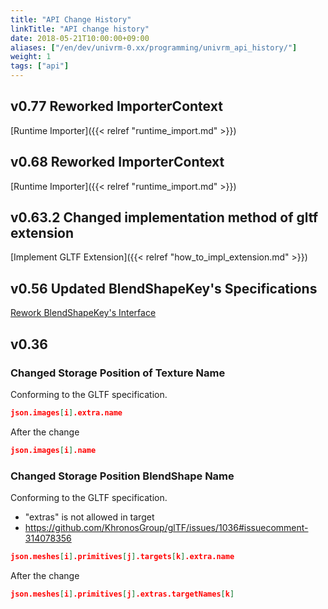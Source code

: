 ```yaml
---
title: "API Change History"
linkTitle: "API change history"
date: 2018-05-21T10:00:00+09:00
aliases: ["/en/dev/univrm-0.xx/programming/univrm_api_history/"]
weight: 1
tags: ["api"]
---
```


## v0.77 Reworked ImporterContext

[Runtime Importer]({{< relref "runtime_import.md" >}})

## v0.68 Reworked ImporterContext

[Runtime Importer]({{< relref "runtime_import.md" >}})

## v0.63.2 Changed implementation method of gltf extension

[Implement GLTF Extension]({{< relref "how_to_impl_extension.md" >}})

## v0.56 Updated BlendShapeKey's Specifications

[Rework BlendShapeKey's Interface](https://github.com/vrm-c/UniVRM/wiki/ReleaseNote-v0.56.0%28en%29#reworks-blendshapekeys-interface)

## v0.36

### Changed Storage Position of Texture Name

Conforming to the GLTF specification.

```json
json.images[i].extra.name
```

After the change

```json
json.images[i].name
```

### Changed Storage Position BlendShape Name

Conforming to the GLTF specification.

* "extras" is not allowed in target
* https://github.com/KhronosGroup/glTF/issues/1036#issuecomment-314078356 

```json
json.meshes[i].primitives[j].targets[k].extra.name
```

After the change 

```json
json.meshes[i].primitives[j].extras.targetNames[k]
```
